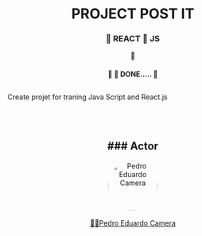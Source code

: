 

<h1 align="center">PROJECT POST IT </h1>

<h3 align="center">
    🔗 REACT     🔗  JS
</h3>
<p align="center">🚀 </p>

<h4 align="center"> 
	🚧  🚀 DONE.....  🚧
</h4>





<h2 align="center"></h2> 
<p>
Create projet for traning Java Script and React.js




</p>

<br><br>

<h2 align="center"> ### Actor</h2>

<p align="center">
<a href="https://www.linkedin.com/in/pedro-eduardo-camera/">
 <img style="border-radius: 50%;" src="https://github.com/PedroEduardo68.png" width="100px;" alt="Pedro Eduardo Camera"/><br> 
 </a> 
 <br /> 
 <a href="https://www.linkedin.com/in/pedro-eduardo-camera/" title="Pedro Eduardo Camera">🚀🚀Pedro Eduardo Camera </a><br />
 <br />


</p>







